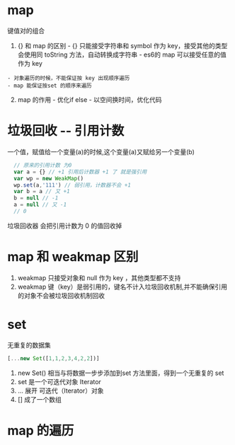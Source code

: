 # map 
  键值对的组合
  1. {} 和 map 的区别
    - {} 只能接受字符串和 symbol 作为 key，接受其他的类型会使用同 toString 方法，自动转换成字符串
    - es6的 map 可以接受任意的值作为 key

    - 对象遍历的时候，不能保证按 key 出现顺序遍历
    - map 能保证按set 的顺序来遍历

  2. map 的作用
    - 优化if else 
    - 以空间换时间，优化代码

# 垃圾回收 -- 引用计数
  一个值，赋值给一个变量(a)的时候,这个变量(a)又赋给另一个变量(b)
  ```js
    // 原来的引用计数 为0
    var a = {} // +1 引用后计数器 +1 了 就是强引用
    var wp = new WeakMap()
    wp.set(a,'111') // 弱引用，计数器不会 +1 
    var b = a // 又 +1
    b = null // -1
    a = null // 又 -1
    // 0
  ```
  垃圾回收器 会把引用计数为 0 的值回收掉

# map 和 weakmap 区别
  1. weakmap 只接受对象和 null 作为 key ，其他类型都不支持
  2. weakmap 键（key）是弱引用的，键名不计入垃圾回收机制,并不能确保引用的对象不会被垃圾回收机制回收

# set 
  无重复的数据集
  ```js
  [...new Set([1,1,2,3,4,2,2])]
  ```
  1. new Set() 相当与将数据一步步添加到set 方法里面，得到一个无重复的 set
  2. set 是一个可迭代对象 Iterator
  3. ... 展开 可迭代（Iterator）对象
  4. [] 成了一个数组

# map 的遍历